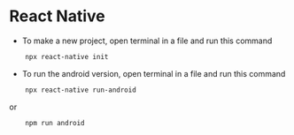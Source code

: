 # React Native

- To make a new project, open terminal in a file and run this command

```bash
    npx react-native init
```

- To run the android version, open terminal in a file and run this command

```bash
    npx react-native run-android
```

or

```bash
    npm run android
```
